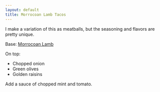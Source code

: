 ```yaml
---
layout: default
title: Morrocoan Lamb Tacos
---
```


I make a variation of this as meatballs, but the seasoning and flavors are pretty unique.

Base: [Morrocoan Lamb](/base_layers/morrocoan_lamb.html)

On top:
* Chopped onion
* Green olives
* Golden raisins

Add a sauce of chopped mint and tomato.

